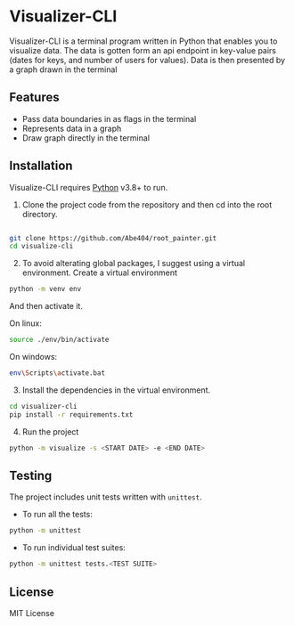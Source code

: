 
# Visualizer-CLI

Visualizer-CLI is a terminal program written in Python that enables you to visualize data. The data is gotten form an api endpoint in key-value pairs (dates for keys, and number of users for values). Data is then presented by a graph drawn in the terminal

## Features

- Pass data boundaries in as flags in the terminal
- Represents data in a graph
- Draw graph directly in the terminal

## Installation

Visualize-CLI requires [Python](https://www.python.org/downloads/) v3.8+ to run.

1. Clone the project code from the repository and then cd into the root directory.

```sh

git clone https://github.com/Abe404/root_painter.git
cd visualize-cli

```

2. To avoid alterating global packages, I suggest using a virtual environment. Create a virtual environment

```sh
python -m venv env
```

And then activate it.

On linux:

```sh
source ./env/bin/activate
```

On windows:

```sh
env\Scripts\activate.bat
```

3. Install the dependencies in the virtual environment.

```sh
cd visualizer-cli
pip install -r requirements.txt
```

4. Run the project

```sh
python -m visualize -s <START DATE> -e <END DATE>
```

## Testing

The project includes unit tests written with `unittest`.

- To run all the tests:

```sh
python -m unittest
```

- To run individual test suites:

```sh
python -m unittest tests.<TEST SUITE>
```

## License

MIT License

